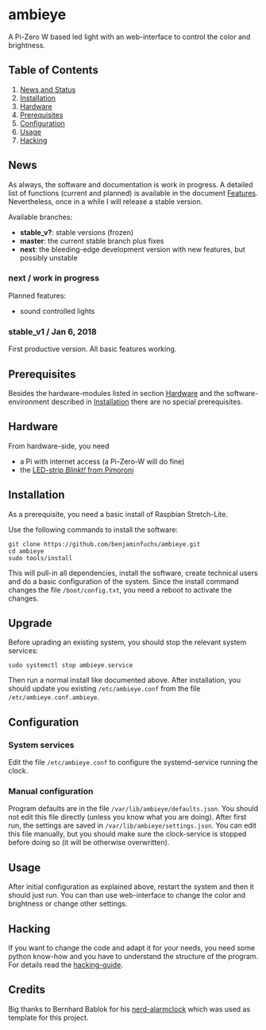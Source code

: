 ambieye
===========

A Pi-Zero W based led light with an web-interface to control the color and brightness.


Table of Contents
-----------------

  1. [News and Status](#news "News")
  2. [Installation](#install "Installation")
  3. [Hardware](#hardware "Hardware")
  4. [Prerequisites](#prerequisites "Prerequisites")
  5. [Configuration](#configuration "Configuration")
  6. [Usage](#usage "Usage")
  7. [Hacking](#Hacking "Hacking")


News
----

As always, the software and documentation is work in progress.
A detailed list of functions (current and planned) is available in the
document [Features](doc/features.md "Features"). Nevertheless, once in a
while I will release a stable version.

Available branches:

  - **stable_v?**: stable versions (frozen)
  - **master**: the current stable branch plus fixes
  - **next**: the bleeding-edge development version with new features, but
              possibly unstable

### next / work in progress ###

Planned features:

  - sound controlled lights

### stable_v1 /  Jan 6, 2018 ###

First productive version. All basic features working.


Prerequisites
-------------

Besides the hardware-modules listed in section [Hardware](#hardware "Hardware")
and the software-environment described in
[Installation](#install "Installation") there are no special prerequisites.


Hardware
--------

From hardware-side, you need

  - a Pi with internet access (a Pi-Zero-W will do fine)
  - the [LED-strip *Blinkt!* from Pimoroni](https://shop.pimoroni.com/products/blinkt "Blinkt!")


Installation
------------

As a prerequisite, you need a basic install of Raspbian Stretch-Lite.

Use the following commands to install the software:

    git clone https://github.com/benjaminfuchs/ambieye.git
    cd ambieye
    sudo tools/install

This will pull-in all dependencies, install the software, create technical
users and do a basic configuration of the system. Since the install command
changes the file `/boot/config.txt`, you need a reboot to activate the changes.


Upgrade
-------

Before uprading an existing system, you should stop the relevant system
services:

    sudo systemctl stop ambieye.service

Then run a normal install like documented above. After installation, you
should update you existing `/etc/ambieye.conf` from the file
`/etc/ambieye.conf.ambieye`.


Configuration
-------------

### System services ###

Edit the file `/etc/ambieye.conf` to configure the systemd-service
running the clock.


### Manual configuration ###

Program defaults are in the file `/var/lib/ambieye/defaults.json`.
You should not edit this file directly (unless you know what you are
doing). After first run, the settings are saved in
`/var/lib/ambieye/settings.json`. You can edit this file
manually, but you should make sure the clock-service is stopped before
doing so (it will be otherwise overwritten).


Usage
-----

After initial configuration as explained above, restart the system and then
it should just run. You can than use web-interface to change the color and
brightness or change other settings.


Hacking
-------

If you want to change the code and adapt it for your needs, you need some
python know-how and you have to understand the structure of the program.
For details read the [hacking-guide](doc/hacking.md "Hacking-Guide").


Credits
-------

Big thanks to Bernhard Bablok for his [nerd-alarmclock](https://github.com/bablokb/nerd-alarmclock)
which was used as template for this project.
